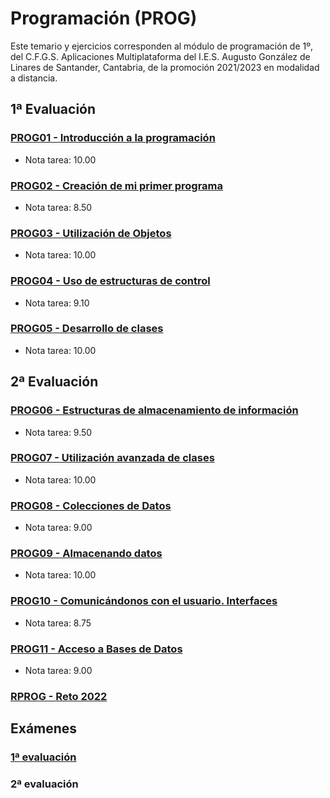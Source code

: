 # Programación (PROG)
Este temario y ejercicios corresponden al módulo de programación de 1º, del C.F.G.S. Aplicaciones Multiplataforma del I.E.S. Augusto González de Linares de Santander, Cantabria, de la promoción 2021/2023 en modalidad a distancia.
## 1ª Evaluación
### [PROG01 - Introducción a la programación](https://github.com/DiegoGlez1992/DAM/tree/main/Programaci%C3%B3n/PROG01%20-%20Introducci%C3%B3n%20a%20la%20programaci%C3%B3n)
* Nota tarea: 10.00
### [PROG02 - Creación de mi primer programa](https://github.com/DiegoGlez1992/DAM/tree/main/Programaci%C3%B3n/PROG02%20-%20Creaci%C3%B3n%20de%20mi%20primer%20programa)
* Nota tarea: 8.50
### [PROG03 - Utilización de Objetos](https://github.com/DiegoGlez1992/DAM/tree/main/Programaci%C3%B3n/PROG03%20-%20Utilizaci%C3%B3n%20de%20Objetos)
* Nota tarea: 10.00
### [PROG04 - Uso de estructuras de control](https://github.com/DiegoGlez1992/DAM/tree/main/Programaci%C3%B3n/PROG04%20-%20Uso%20de%20estructuras%20de%20control)
* Nota tarea: 9.10
### [PROG05 - Desarrollo de clases](https://github.com/DiegoGlez1992/DAM/tree/main/Programaci%C3%B3n/PROG05%20-%20Desarrollo%20de%20clases)
* Nota tarea: 10.00
## 2ª Evaluación
### [PROG06 - Estructuras de almacenamiento de información](https://github.com/DiegoGlez1992/DAM/tree/main/Programaci%C3%B3n/PROG06%20-%20Estructuras%20de%20almacenamiento%20de%20informaci%C3%B3n)
* Nota tarea: 9.50
### [PROG07 - Utilización avanzada de clases](https://github.com/DiegoGlez1992/DAM/tree/main/Programaci%C3%B3n/PROG07%20-%20Utilizaci%C3%B3n%20avanzada%20de%20clases)
* Nota tarea: 10.00
### [PROG08 - Colecciones de Datos](https://github.com/DiegoGlez1992/DAM/tree/main/Programaci%C3%B3n/PROG08%20-%20Colecciones%20de%20Datos)
* Nota tarea: 9.00
### [PROG09 - Almacenando datos](https://github.com/DiegoGlez1992/DAM/tree/main/Programaci%C3%B3n/PROG09%20-%20Almacenando%20datos)
* Nota tarea: 10.00
### [PROG10 - Comunicándonos con el usuario. Interfaces](https://github.com/DiegoGlez1992/DAM/tree/main/Programaci%C3%B3n/PROG10%20-%20Comunic%C3%A1ndonos%20con%20el%20usuario.%20Interfaces)
* Nota tarea: 8.75
### [PROG11 - Acceso a Bases de Datos](https://github.com/DiegoGlez1992/DAM/tree/main/Programaci%C3%B3n/PROG11%20-%20Acceso%20a%20Bases%20de%20Datos)
* Nota tarea: 9.00
### [RPROG - Reto 2022](https://github.com/DiegoGlez1992/DAM/tree/main/Programaci%C3%B3n/PROG-Reto)
## Exámenes
### [1ª evaluación](https://github.com/DiegoGlez1992/DAM/tree/main/Programaci%C3%B3n/Examen%201%C2%AA%20evaluaci%C3%B3n)
### 2ª evaluación
